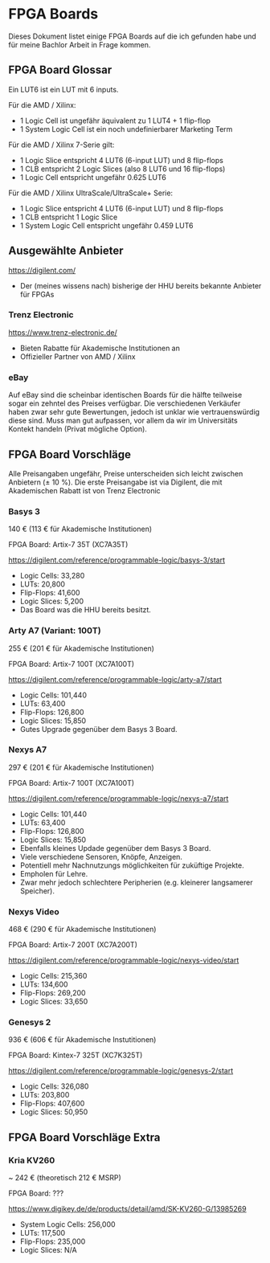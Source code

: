 # FPGA Boards

Dieses Dokument listet einige FPGA Boards auf die ich gefunden habe und für meine Bachlor Arbeit in Frage kommen.

## FPGA Board Glossar

Ein LUT6 ist ein LUT mit 6 inputs.

Für die AMD / Xilinx:
- 1 Logic Cell ist ungefähr äquivalent zu 1 LUT4 + 1 flip-flop
- 1 System Logic Cell ist ein noch undefinierbarer Marketing Term

Für die AMD / Xilinx 7-Serie gilt:
- 1 Logic Slice entspricht 4 LUT6 (6-input LUT) und 8 flip-flops
- 1 CLB entspricht 2 Logic Slices (also 8 LUT6 und 16 flip-flops)
- 1 Logic Cell entspricht ungefähr 0.625 LUT6

Für die AMD / Xilinx UltraScale/UltraScale+ Serie:
- 1 Logic Slice entspricht 4 LUT6 (6-input LUT) und 8 flip-flops
- 1 CLB entspricht 1 Logic Slice
- 1 System Logic Cell entspricht ungefähr 0.459 LUT6

## Ausgewählte Anbieter

https://digilent.com/

- Der (meines wissens nach) bisherige der HHU bereits bekannte Anbieter für FPGAs

### Trenz Electronic

https://www.trenz-electronic.de/

- Bieten Rabatte für Akademische Institutionen an
- Offizieller Partner von AMD / Xilinx

### eBay

Auf eBay sind die scheinbar identischen Boards für die hälfte teilweise sogar ein zehntel des Preises verfügbar.
Die verschiedenen Verkäufer haben zwar sehr gute Bewertungen, jedoch ist unklar wie vertrauenswürdig diese sind.
Muss man gut aufpassen, vor allem da wir im Universitäts Kontekt handeln (Privat mögliche Option).

## FPGA Board Vorschläge

Alle Preisangaben ungefähr, Preise unterscheiden sich leicht zwischen Anbietern (± 10 %).
Die erste Preisangabe ist via Digilent, die mit Akademischen Rabatt ist von Trenz Electronic

### Basys 3

140 € (113 € für Akademische Institutionen)

FPGA Board: Artix-7 35T (XC7A35T)

https://digilent.com/reference/programmable-logic/basys-3/start

- Logic Cells: 33,280
- LUTs: 20,800
- Flip-Flops: 41,600
- Logic Slices: 5,200
- Das Board was die HHU bereits besitzt.

### Arty A7 (Variant: 100T)

255 € (201 € für Akademische Institutionen)

FPGA Board: Artix-7 100T (XC7A100T)

https://digilent.com/reference/programmable-logic/arty-a7/start

- Logic Cells: 101,440
- LUTs: 63,400
- Flip-Flops: 126,800
- Logic Slices: 15,850
- Gutes Upgrade gegenüber dem Basys 3 Board.

### Nexys A7

297 € (201 € für Akademische Institutionen)

FPGA Board: Artix-7 100T (XC7A100T)

https://digilent.com/reference/programmable-logic/nexys-a7/start

- Logic Cells: 101,440
- LUTs: 63,400
- Flip-Flops: 126,800
- Logic Slices: 15,850
- Ebenfalls kleines Updade gegenüber dem Basys 3 Board.
- Viele verschiedene Sensoren, Knöpfe, Anzeigen.
- Potentiell mehr Nachnutzungs möglichkeiten für zuküftige Projekte.
- Empholen für Lehre.
- Zwar mehr jedoch schlechtere Peripherien (e.g. kleinerer langsamerer Speicher).

### Nexys Video

468 € (290 € für Akademische Institutionen)

FPGA Board: Artix-7 200T (XC7A200T)

https://digilent.com/reference/programmable-logic/nexys-video/start

- Logic Cells: 215,360
- LUTs: 134,600
- Flip-Flops: 269,200
- Logic Slices: 33,650

### Genesys 2

936 € (606 € für Akademische Instutitionen)

FPGA Board: Kintex-7 325T (XC7K325T)

https://digilent.com/reference/programmable-logic/genesys-2/start

- Logic Cells: 326,080
- LUTs: 203,800
- Flip-Flops: 407,600
- Logic Slices: 50,950

## FPGA Board Vorschläge Extra

### Kria KV260

~ 242 € (theoretisch 212 € MSRP)

FPGA Board: ???

https://www.digikey.de/de/products/detail/amd/SK-KV260-G/13985269

- System Logic Cells: 256,000
- LUTs: 117,500
- Flip-Flops: 235,000
- Logic Slices: N/A
